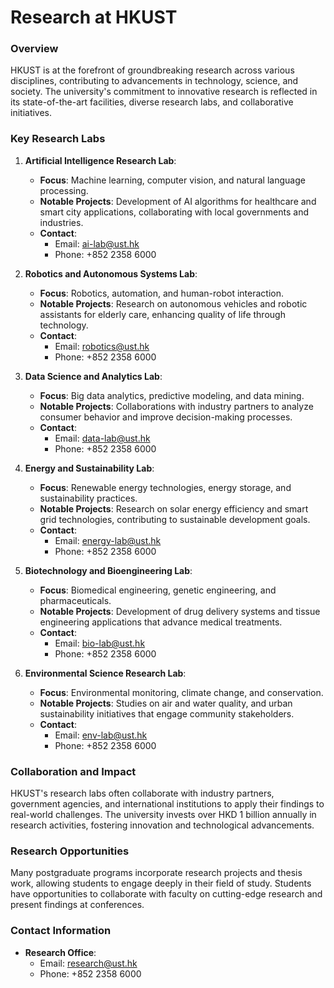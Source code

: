 # Research at HKUST
### Overview
HKUST is at the forefront of groundbreaking research across various disciplines, contributing to advancements in technology, science, and society. The university's commitment to innovative research is reflected in its state-of-the-art facilities, diverse research labs, and collaborative initiatives.

### Key Research Labs
1. **Artificial Intelligence Research Lab**:
   - **Focus**: Machine learning, computer vision, and natural language processing.
   - **Notable Projects**: Development of AI algorithms for healthcare and smart city applications, collaborating with local governments and industries.
   - **Contact**: 
     - Email: ai-lab@ust.hk
     - Phone: +852 2358 6000

2. **Robotics and Autonomous Systems Lab**:
   - **Focus**: Robotics, automation, and human-robot interaction.
   - **Notable Projects**: Research on autonomous vehicles and robotic assistants for elderly care, enhancing quality of life through technology.
   - **Contact**: 
     - Email: robotics@ust.hk
     - Phone: +852 2358 6000

3. **Data Science and Analytics Lab**:
   - **Focus**: Big data analytics, predictive modeling, and data mining.
   - **Notable Projects**: Collaborations with industry partners to analyze consumer behavior and improve decision-making processes.
   - **Contact**: 
     - Email: data-lab@ust.hk
     - Phone: +852 2358 6000

4. **Energy and Sustainability Lab**:
   - **Focus**: Renewable energy technologies, energy storage, and sustainability practices.
   - **Notable Projects**: Research on solar energy efficiency and smart grid technologies, contributing to sustainable development goals.
   - **Contact**: 
     - Email: energy-lab@ust.hk
     - Phone: +852 2358 6000

5. **Biotechnology and Bioengineering Lab**:
   - **Focus**: Biomedical engineering, genetic engineering, and pharmaceuticals.
   - **Notable Projects**: Development of drug delivery systems and tissue engineering applications that advance medical treatments.
   - **Contact**: 
     - Email: bio-lab@ust.hk
     - Phone: +852 2358 6000

6. **Environmental Science Research Lab**:
   - **Focus**: Environmental monitoring, climate change, and conservation.
   - **Notable Projects**: Studies on air and water quality, and urban sustainability initiatives that engage community stakeholders.
   - **Contact**: 
     - Email: env-lab@ust.hk
     - Phone: +852 2358 6000

### Collaboration and Impact
HKUST's research labs often collaborate with industry partners, government agencies, and international institutions to apply their findings to real-world challenges. The university invests over HKD 1 billion annually in research activities, fostering innovation and technological advancements.

### Research Opportunities
Many postgraduate programs incorporate research projects and thesis work, allowing students to engage deeply in their field of study. Students have opportunities to collaborate with faculty on cutting-edge research and present findings at conferences.

### Contact Information
- **Research Office**:
  - Email: research@ust.hk
  - Phone: +852 2358 6000
